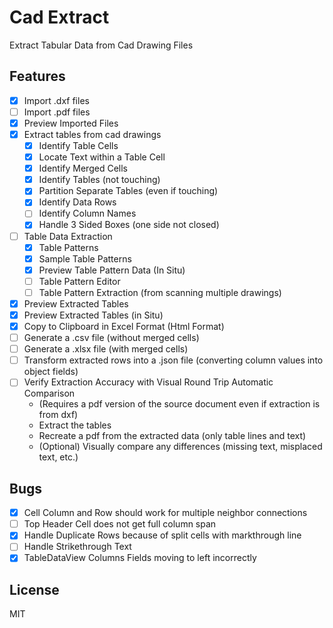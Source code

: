 # Cad Extract

Extract Tabular Data from Cad Drawing Files

## Features

- [x] Import .dxf files
- [ ] Import .pdf files
- [x] Preview Imported Files
- [x] Extract tables from cad drawings
    - [x] Identify Table Cells
    - [x] Locate Text within a Table Cell
    - [x] Identify Merged Cells
    - [x] Identify Tables (not touching)
    - [x] Partition Separate Tables (even if touching)
    - [x] Identify Data Rows
    - [ ] Identify Column Names
    - [x] Handle 3 Sided Boxes (one side not closed)
- [ ] Table Data Extraction
    - [x] Table Patterns
    - [x] Sample Table Patterns
    - [x] Preview Table Pattern Data (In Situ)
    - [ ] Table Pattern Editor
    - [ ] Table Pattern Extraction (from scanning multiple drawings)
- [x] Preview Extracted Tables
- [x] Preview Extracted Tables (in Situ)
- [x] Copy to Clipboard in Excel Format (Html Format)
- [ ] Generate a .csv file (without merged cells)
- [ ] Generate a .xlsx file (with merged cells)
- [ ] Transform extracted rows into a .json file (converting column values into object fields)
- [ ] Verify Extraction Accuracy with Visual Round Trip Automatic Comparison
    - (Requires a pdf version of the source document even if extraction is from dxf)
    - Extract the tables
    - Recreate a pdf from the extracted data (only table lines and text)
    - (Optional) Visually compare any differences (missing text, misplaced text, etc.)

## Bugs

- [x] Cell Column and Row should work for multiple neighbor connections
- [ ] Top Header Cell does not get full column span
- [x] Handle Duplicate Rows because of split cells with markthrough line
- [ ] Handle Strikethrough Text
- [x] TableDataView Columns Fields moving to left incorrectly

## License

MIT